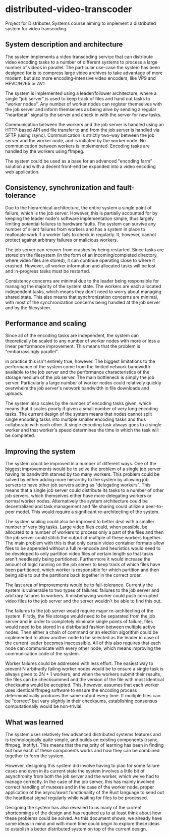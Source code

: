 # distributed-video-transcoder
Project for Distributes Systems course aiming to implement a distributed system
for video transcoding

## System description and architecture

The system implements a video transcoding service that can distribute video
encoding tasks to a number of different systems to process a large number of
videos in parallel. The particular use-case the system has been designed for is
to compress large video archives to take advantage of more modern, but also more
encoding-intensive video encoders, like VP9 and HEVC/H265 or AV1.

The system is implemented using a leader/follower architecture, where a single
"job server" is used to keep track of files and hand out tasks to "worker
nodes". Any number of worker nodes can register themselves with the job server
and inform themselves as being alive by sending a regular "heartbeat" signal to
the server and check in with the server for new tasks.

Communication between the workers and the job server is handled using an
HTTP-based API and file transfer to and from the job server is handled via SFTP
(using rsync). Communication is strictly two-way between the job server and the
worker node, and is initiated by the worker node. No communication between
workers is implemented. Encoding tasks are handled by the workers using ffmpeg. 

The system could be used as a base for an advanced "encoding farm" solution and
with a decent front-end be expanded into a video encoding web application.

## Consistency, synchronization and fault-tolerance

Due to the hierarchical architecture, the entire system a single point of
failure, which is the job server. However, this is partially accounted for by
keeping the leader node's software implementation simple, thus largely limiting
potential failures to hardware faults. The system can survive any number of
silent failures from workers and has a system in place to reallocate work if a
worker fails to check in regularly. It, however, cannot protect against
arbitrary failures or malicious workers.

The job server can recover from crashes by being restarted. Since tasks are
stored on the filesystem (in the form of an incoming/completed directory, where
video files are stored), it can continue operating close to where it crashed.
However, all worker information and allocated tasks will be lost and in-progress
tasks must be restarted.

Consistency concerns are minimal due to the leader being responsible for
managing the majority of the system state. The workers are each allocated
independent tasks, which means they don't need to worry about managing shared
state. This also means that synchronization concerns are minimal, with most of
the synchronization concerns being handled at the job server and by the
filesystem.

## Performance and scaling

Since all of the encoding tasks are independent, the system can theoretically be
scaled to any number of worker nodes with more or less a linear performance
improvement. This means that the problem is "embarrassingly parallel".

In practice this isn't entirely true, however. The biggest limitations to the
performance of the system come from the limited network bandwidth available to
the job server and the performance characteristics of the storage medium of the 
job server. The main bottleneck is simply the job server. Particularly a large
number of worker nodes could relatively quickly overwhelm the job server's
network bandwidth in file downloads and uploads.

The system also scales by the number of encoding tasks given, which means that
it scales poorly if given a small number of very long encoding tasks. The
current design of the system means that nodes cannot split single encoding tasks
into multiple smaller encoding tasks and thus collaborate with each other. A
single encoding task always goes to a single worker and that worker's speed
determines the time in which the task will be completed.

## Improving the system

The system could be improved in a number of different ways. One of the biggest
improvements would be to solve the problem of a single job server having its
bandwidth starved by too many workers. This problem could be solved by either
adding more hierarchy to the system by allowing job servers to have other job
servers acting as "delegating workers". This means that a single job server
could distribute its tasks to a number of other job servers, which themselves
either have more delegating workers or normal worker nodes. Alternatively the
system architecture could be decentralized and task management and file sharing
could utilize a peer-to-peer model. This would require a significant
re-architecting of the system.

The system scaling could also be improved to better deal with a smaller number
of very big tasks. Large video files could, when possible, be allocated to a
number of workers to process only a part of the files and then the job server
could stitch the output of multiple of these workers together. The main problem
with this is that only certain video container formats allow files to be
appended without a full re-encode and heuristics would need to be developed to
only partition video files of certain length so that tasks aren't needlessly
being partitioned. Furthermore it would increase the amount of logic running on
the job server to keep track of which files have been partitioned, which worker
is responsible for which partition and then being able to put the partitions
back together in the correct order.

The last area of improvements would be to fail-tolerance. Currently the system
is vulnerable to two types of failures: failures to the job server and arbitrary
failures to workers. A misbehaving worker could push corrupted video files to
the job server and the server wouldn't be able to find this out.

The failures to the job server would require major re-architecting of the
system. Firstly, the file storage would need to be separated from the job
server and in order to completely eliminate single points of failure, files
would need to be stored in a distributed fashion between multiple active
nodes. Then either a chain of command or an election algorithm could be
implemented to allow another node to be selected as the leader in case of the
current leader becomes inaccessible. All of this also requires that each node
can communicate with every other node, which means improving the communication
code of the system.

Worker failures could be addressed with less effort. The easiest way to prevent
N arbitrarily failing worker nodes would be to ensure a single task is always
given to 2N + 1 workers, and when the workers submit their results, the files
can be checksummed and the version of the file with most identical checksums
would be accepted. This, however, assumes that each worker uses identical ffmpeg
software to ensure the encoding process deterministically produces the same
output every time. If multiple files can be "correct" but vary slightly in their
checksums, establishing consensus computationally would be non-trivial.

## What was learned

The system uses relatively few advanced distributed systems features and is
technologically quite simple, and builds on existing components (rsync, ffmpeg,
inotify). This means that the majority of learning has been in finding out how
each of these components works and how they can be combined together to form the
system.

However, designing this system did involve having to plan for some failure cases
and even in its current state the system involves a little bit of asynchronity
from both the job server and the worker, which we've had to manage correctly. In
the case of the job server, this has mainly involved correct handling of mutexes
and in the case of the worker node, proper application of the async/await
functionality of the Rust language to send out the heartbeat signal regularly
while waiting for files to be processed.

Designing the system has also revealed to us many of the current shortcomings of
the design and has required us to at least think about how these problems could
be solved. As this document shows, we already have some ideas in mind and with
more time could begin to explore these ideas to establish a better distributed
system on top of the current design.
